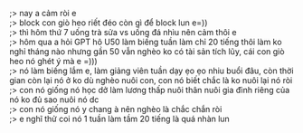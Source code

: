 ;> nay a cảm ròi e<br>
;> block con giò heo riết đéo còn gì để block lun e=))<br>
;> thì hôm thứ 7 uống trà sửa vs uống đá nhìu nên cảm thôi e<br>
;> hôm qua a hỏi GPT hô U50 làm biếng tuần làm chỉ 20 tiếng thôi làm ko nghỉ tháng nào nhưng gần 50 vẫn nghèo ko có tài sản tích lũy, cái con giò heo nó ghét ý mà e =)))<br>
;> nó làm biếng lắm e, làm giảng viên tuần dạy ẹo ẹo nhiu buổi đâu, còn thời gian còn lại nó ở ko dù nghèo nuôi con, con nó biết chắc là ko nuôi lại nó ròi<br>
;> con nó giống nó học dở làm lương thấp nuôi thân nuôi gia đình riêng của nó ko đủ sao nuôi nó dc<br>
;> con nó giống nó y chang à nên nghèo là chắc chắn ròi<br>
;> e nghĩ thử coi nó 1 tuần làm tầm 20 tiếng là quá nhàn lun

